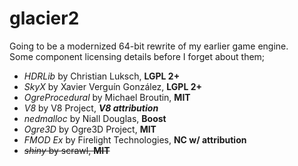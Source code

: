 glacier2
========

Going to be a modernized 64-bit rewrite of my earlier game engine.  
Some component licensing details before I forget about them;
* *HDRLib* by Christian Luksch, **LGPL 2+**
* *SkyX* by Xavier Verguín González, **LGPL 2+**
* *OgreProcedural* by Michael Broutin, **MIT**
* *V8* by V8 Project, ***V8 attribution***
* *nedmalloc* by Niall Douglas, **Boost**
* *Ogre3D* by Ogre3D Project, **MIT**
* *FMOD Ex* by Firelight Technologies, **NC w/ attribution**
* ~~*shiny* by scrawl, **MIT**~~

